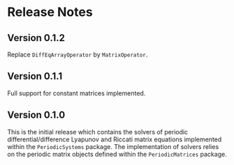 # Release Notes


## Version 0.1.2

Replace `DiffEqArrayOperator` by `MatrixOperator`. 

## Version 0.1.1

Full support for constant matrices implemented.

## Version 0.1.0

This is the initial release which contains the solvers of periodic differential/difference Lyapunov and Riccati matrix equations implemented within the `PeriodicSystems` package. The implementation of solvers relies on the periodic matrix objects defined within the `PeriodicMatrices` package. 
